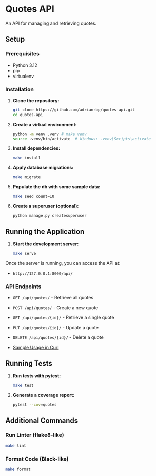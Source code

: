 # Quotes API

An API for managing and retrieving quotes.

## Setup

### Prerequisites
- Python 3.12
- pip
- virtualenv

### Installation

1. **Clone the repository:**
   ```sh
   git clone https://github.com/adrianrbp/quotes-api.git
   cd quotes-api
   ```

2. **Create a virtual environment:**
   ```sh
   python -m venv .venv # make venv
   source .venv/bin/activate  # Windows: .venv\Scripts\activate
   ```

3. **Install dependencies:**
   ```sh
   make install
   ```

4. **Apply database migrations:**
   ```sh
   make migrate
   ```

5. **Populate the db with some sample data:**
   ```sh
   make seed count=10
   ```

6. **Create a superuser (optional):**
   ```sh
   python manage.py createsuperuser
   ```

## Running the Application

1. **Start the development server:**
   ```sh
   make serve
   ```

Once the server is running, you can access the API at:
- `http://127.0.0.1:8000/api/`

### API Endpoints
- `GET /api/quotes/` - Retrieve all quotes
- `POST /api/quotes/` - Create a new quote
- `GET /api/quotes/{id}/` - Retrieve a single quote
- `PUT /api/quotes/{id}/` - Update a quote
- `DELETE /api/quotes/{id}/` - Delete a quote

- [Sample Usage in Curl](REQUESTS.md)

## Running Tests

1. **Run tests with pytest:**
   ```sh
   make test
   ```

2. **Generate a coverage report:**
   ```sh
   pytest --cov=quotes
   ```

## Additional Commands

### Run Linter (flake8-like)
```sh
make lint
```

### Format Code (Black-like)
```sh
make format
```


